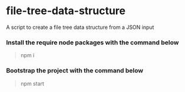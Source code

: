 # file-tree-data-structure
A script to create a file tree data structure from a JSON input
### Install the require node packages with the command below
> <p> npm i </p>
### Bootstrap the project with the command below 
> <p> npm start </p>
